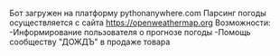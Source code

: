 Бот загружен на платформу pythonanywhere.com
Парсинг погоды осуществляется с сайта https://openweathermap.org
Возможности:
-Информирование пользователя о прогнозе погоды
-Помощь сообществу "ДОЖДЪ" в продаже товара
